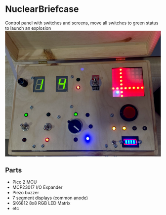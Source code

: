 # NuclearBriefcase
Control panel with switches and screens, move all switches to green status to launch an explosion
![assembled box](docs/done.png)

## Parts
* Pico 2 MCU
* MCP23017 I/O Expander
* Piezo buzzer
* 7 segment displays (common anode)
* SK6812 8x8 RGB LED Matrix
* etc
